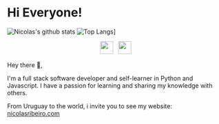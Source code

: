 <h1>Hi Everyone!</h1>

![Nicolas's github stats](https://github-readme-stats.vercel.app/api?username=nikolasribeiro&show_icons=true&theme=radical)
![Top Langs](https://github-readme-stats.vercel.app/api/top-langs/?username=nikolasribeiro&layout=compact)]


<p align='center'>
<a href="https://instagram.com/nicorib"><img height="30" src="https://github.com/WaylonWalker/WaylonWalker/blob/main/icon/instagram.jpg?raw=true"></a>&nbsp;&nbsp;
<a href="https://www.linkedin.com/in/nicolas-sebastian-ribeiro/"><img height="30" src="https://github.com/WaylonWalker/WaylonWalker/blob/main/icon/linkedin.png?raw=true"></a>
</p>

Hey there 👋,

I'm a full stack software developer and self-learner in Python and Javascript.
I have a passion for learning and sharing my knowledge with others.

From Uruguay to the world, i invite you to see my website: <a href="https://www.nicolasribeiro.com">nicolasribeiro.com</a>
